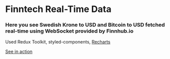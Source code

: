# Finntech Real-Time Data

### Here you see Swedish Krone to USD and Bitcoin to USD fetched real-time using WebSocket provided by Finnhub.io

Used Redux Toolkit, styled-components, [Recharts](https://recharts.org)

[See in action](https://finntech.herokuapp.com)
